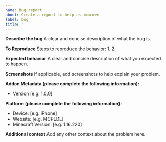 ```yaml
---
name: Bug report
about: Create a report to help us improve
label: bug
title: ''
---
```


**Describe the bug**
A clear and concise description of what the bug is.

**To Reproduce**
Steps to reproduce the behavior:
1.
2.

**Expected behavior**
A clear and concise description of what you expected to happen.

**Screenshots**
If applicable, add screenshots to help explain your problem.

**Addon Metadata (please complete the following information):**
 - Version [e.g. 1.0.0]

**Platform (please complete the following information):**
 - Device: [e.g. iPhone]
 - Website: [e.g. MCPEDL]
 - Minecraft Version: [e.g. 1.16.220]

**Additional context**
Add any other context about the problem here.
